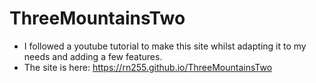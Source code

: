 # ThreeMountainsTwo

- I followed a youtube tutorial to make this site whilst adapting it to my needs and adding a few features.
- The site is here: https://rn255.github.io/ThreeMountainsTwo
